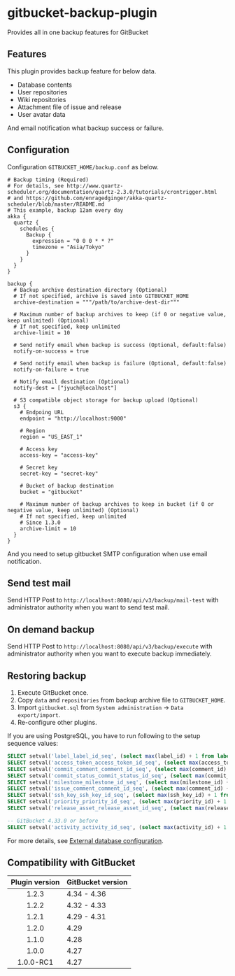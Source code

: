 gitbucket-backup-plugin
===
Provides all in one backup features for GitBucket

## Features
This plugin provides backup feature for below data.

- Database contents
- User repositories
- Wiki repositories
- Attachment file of issue and release
- User avatar data

And email notification what backup success or failure.

## Configuration
Configuration `GITBUCKET_HOME/backup.conf` as below.

```
# Backup timing (Required)
# For details, see http://www.quartz-scheduler.org/documentation/quartz-2.3.0/tutorials/crontrigger.html
# and https://github.com/enragedginger/akka-quartz-scheduler/blob/master/README.md
# This example, backup 12am every day
akka {
  quartz {
    schedules {
      Backup {
        expression = "0 0 0 * * ?"
        timezone = "Asia/Tokyo"
      }
    }
  }
}

backup {
  # Backup archive destination directory (Optional)
  # If not specified, archive is saved into GITBUCKET_HOME
  archive-destination = """/path/to/archive-dest-dir"""

  # Maximum number of backup archives to keep (if 0 or negative value, keep unlimited) (Optional)
  # If not specified, keep unlimited
  archive-limit = 10

  # Send notify email when backup is success (Optional, default:false)
  notify-on-success = true

  # Send notify email when backup is failure (Optional, default:false)
  notify-on-failure = true

  # Notify email destination (Optional)
  notify-dest = ["jyuch@localhost"]

  # S3 compatible object storage for backup upload (Optional)
  s3 {
    # Endpoing URL
    endpoint = "http://localhost:9000"

    # Region
    region = "US_EAST_1"

    # Access key
    access-key = "access-key"

    # Secret key
    secret-key = "secret-key"

    # Bucket of backup destination
    bucket = "gitbucket"
    
    # Maximum number of backup archives to keep in bucket (if 0 or negative value, keep unlimited) (Optional)
    # If not specified, keep unlimited
    # Since 1.3.0
    archive-limit = 10
  }
}
```

And you need to setup gitbucket SMTP configuration when use email notification.

## Send test mail

Send HTTP Post to `http://localhost:8080/api/v3/backup/mail-test` with administrator authority when you want to send test mail.

## On demand backup

Send HTTP Post to `http://localhost:8080/api/v3/backup/execute` with administrator authority when you want to execute backup immediately.

## Restoring backup

1. Execute GitBucket once.
1. Copy `data` and `repositories` from backup archive file to `GITBUCKET_HOME`.
1. Import `gitbucket.sql` from `System administration` -> `Data export/import`.
1. Re-configure other plugins.

If you are using PostgreSQL, you have to run following to the setup sequence values:

``` sql
SELECT setval('label_label_id_seq', (select max(label_id) + 1 from label));
SELECT setval('access_token_access_token_id_seq', (select max(access_token_id) + 1 from access_token));
SELECT setval('commit_comment_comment_id_seq', (select max(comment_id) + 1 from commit_comment));
SELECT setval('commit_status_commit_status_id_seq', (select max(commit_status_id) + 1 from commit_status));
SELECT setval('milestone_milestone_id_seq', (select max(milestone_id) + 1 from milestone));
SELECT setval('issue_comment_comment_id_seq', (select max(comment_id) + 1 from issue_comment));
SELECT setval('ssh_key_ssh_key_id_seq', (select max(ssh_key_id) + 1 from ssh_key));
SELECT setval('priority_priority_id_seq', (select max(priority_id) + 1 from priority));
SELECT setval('release_asset_release_asset_id_seq', (select max(release_asset_id) + 1 from release_asset));

-- GitBucket 4.33.0 or before
SELECT setval('activity_activity_id_seq', (select max(activity_id) + 1 from activity));
```

For more details, see [External database configuration](https://github.com/gitbucket/gitbucket/wiki/External-database-configuration#postgresql).

## Compatibility with GitBucket

|Plugin version|GitBucket version|
|:-:|:-|
|1.2.3|4.34 - 4.36|
|1.2.2|4.32 - 4.33|
|1.2.1|4.29 - 4.31|
|1.2.0|4.29|
|1.1.0|4.28|
|1.0.0|4.27|
|1.0.0-RC1|4.27|